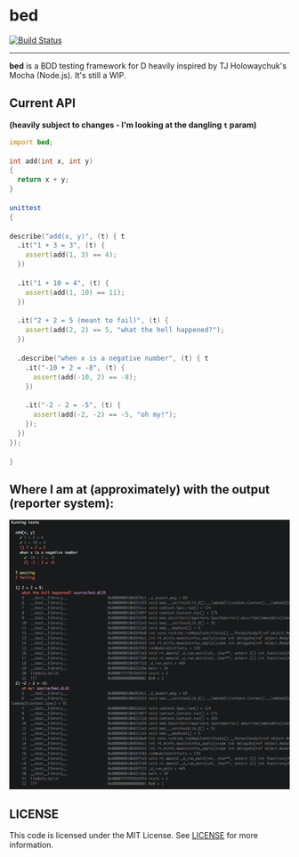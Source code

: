 bed
===
[![Build Status](https://travis-ci.org/yamadapc/bed.svg?branch=master)](https://travis-ci.org/yamadapc/bed)
- - -

**bed** is a BDD testing framework for D heavily inspired by TJ Holowaychuk's
Mocha (Node.js). It's still a WIP.

## Current API

**(heavily subject to changes - I'm looking at the dangling `t` param)**

```d
import bed;

int add(int x, int y)
{
  return x + y;
}

unittest
{

describe("add(x, y)", (t) { t
  .it("1 + 3 = 3", (t) {
    assert(add(1, 3) == 4);
  })

  .it("1 + 10 = 4", (t) {
    assert(add(1, 10) == 11);
  })

  .it("2 + 2 = 5 (meant to fail)", (t) {
    assert(add(2, 2) == 5, "what the hell happened?");
  })

  .describe("when x is a negative number", (t) { t
    .it("-10 + 2 = -8", (t) {
      assert(add(-10, 2) == -8);
    })

    .it("-2 - 2 = -5", (t) {
      assert(add(-2, -2) == -5, "oh my!");
    });
  })
});

}
```

## Where I am at (approximately) with the output (reporter system):

![screenshot](screen.png)

## LICENSE

This code is licensed under the MIT License. See [LICENSE](LICENSE) for more
information.
